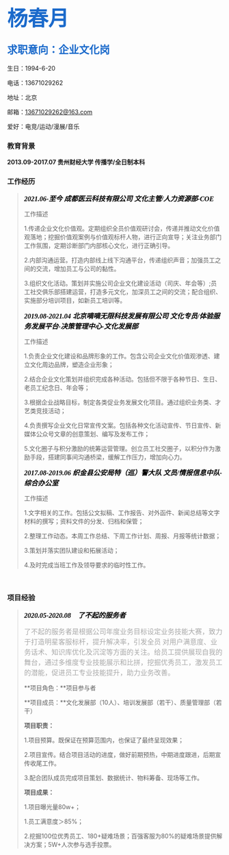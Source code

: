 ## <font face="微软雅黑" color=#1b6acb size=7>杨春月</font>

### <font face="微软雅黑" color=#1b6acb size=5>求职意向：企业文化岗</font>



生日：1994-6-20

电话：13671029262

地址：北京

邮箱：13671029262@163.com

爱好：电竞/运动/漫展/音乐



### 教育背景

**2013.09-2017.07	   贵州财经大学	    传播学/全日制本科**



### 工作经历

> *<font face="微软雅黑" color=black size=3>**2021.06-至今          成都医云科技有限公司          文化主管/人力资源部-COE**</font>*
>
> 工作描述
>
> 1.传递企业文化价值观。定期组织全员价值观研讨会，传递并推动文化价值观落地；挖掘价值观案例与价值观标杆人物，进行正向宣导；关注业务部门工作氛围，定期诊断部门内部核心文化，进行正确引导。
>
> 2.内部沟通运营。打造内部线上线下沟通平台，传递组织声音；加强员工之间的交流，增加员工与公司的黏性。
>
> 3.组织文化活动。策划并实施公司企业文化建设活动（司庆、年会等）;员工社交俱乐部搭建运营，打造多元文化，加深员工之间的交流；配合组织、实施部分培训项目，如新员工培训等。
>
> 
>
> *<font face="微软雅黑" color=black size=3>**2019.08-2021.04          北京嘀嘀无限科技发展有限公司          文化专员/体验服务发展平台-决策管理中心-文化发展部**</font>*
>
> 工作描述
>
> 1.负责企业文化建设和品牌形象的工作。包含公司企业文化价值观渗透、建立文化周边品牌，塑造企业形象；
>
> 2.结合企业文化策划并组织完成各种活动。包括但不限于各种节日、生日、老员工纪念日、年会等；
>
> 3.根据企业战略目标，制定各类促业务发展文化项目。通过组织业务类、才艺类竞技活动；
>
> 4.负责撰写企业文化日常宣传文案。包括各种文化活动宣传、节日宣传、新媒体公众号文章的创意策划、编写及发布工作；
>
> 5.文化圈子与积分激励的统筹运营管理。创立员工社交圈子，以积分作为激励手段，搭建同事间沟通桥梁，缓解工作压力，增加向心力。
>
> 
>
> *<font face="微软雅黑" color=black size=3>**2017.08-2019.06          织金县公安局特（巡）警大队          文员/情报信息中队-综合办公室**</font>*
>
> 工作描述
>
> 1.文字相关的工作。包括公文拟稿、工作报告、对外函件、新闻总结等文字材料的撰写；资料文件的分发、归档和保管；
>
> 2.整理工作动态。本周工作总结、下周工作计划、周报、月报等统计数据；
>
> 3.策划并落实团队建设和拓展活动；
>
> 4.及时完成当班工作及领导要求的临时性工作。

​      

### 项目经验

>  *<font face="微软雅黑" color=black size=3>**2020.05-2020.08    了不起的服务者**</font>*	
>
>  <font face="微软雅黑" color=#a9a9a9 size=3>了不起的服务者是根据公司年度业务目标设定业务技能大赛，致力于打造明星客服标杆，提升解决率，引发全员    对用户满意度、业务话术、知识库优化及沉淀等方面的关注。给员工提供展现自我的舞台，通过多维度专业技能展示和比拼，挖掘优秀员工，激发员工的潜能，促进员工专业技能提升，助力业务改善。</font>
>
>  **项目角色：**项目参与者
>
>  **项目成员：**文化发展部（10人）、培训发展部（若干）、质量管理部（若干） 
>
>  **项目职责：**
>
>  1.项目预算。既保证在预算范围内，也保证了最终呈现效果；
>
>  2.项目宣传。结合项目活动的进度，做好前期预热，中期进度跟进，后期宣传收尾工作。
>
>  3.配合团队成员完成项目策划、数据统计、物料筹备、现场等工作。
>
>  **项目成果：**
>
>  1.项目曝光量80w+；
>
>  1.员工满意度＞85%；
>
>  2.挖掘100位优秀员工、180+疑难场景；百强客服为80%的疑难场景提供解决方案；5W+人次参与选手投票。

